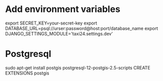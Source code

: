 # Add environment variables

export SECRET_KEY=your-secret-key
export DATABASE_URL=psql://urser:password@host:port/database_name
export DJANGO_SETTINGS_MODULE='taxi24.settings.dev'

# Postgresql

sudo apt-get install postgis postgresql-12-postgis-2.5-scripts
CREATE EXTENSIONS postgis